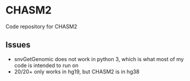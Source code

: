 # CHASM2

Code repository for CHASM2

## Issues

* snvGetGenomic does not work in python 3, which is what most of my code is intended to run on
* 20/20+ only works in hg19, but CHASM2 is in hg38
